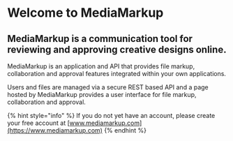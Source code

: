 # Welcome to MediaMarkup

## MediaMarkup is a communication tool for reviewing and approving creative designs online.

MediaMarkup is an application and API that provides file markup, collaboration and approval features integrated within your own applications.

Users and files are managed via a secure REST based API and a page hosted by MediaMarkup provides a user interface for file markup, collaboration and approval.

{% hint style="info" %}
If you do not yet have an account, please create your free account at [www.mediamarkup.com](https://www.mediamarkup.com)
{% endhint %}



